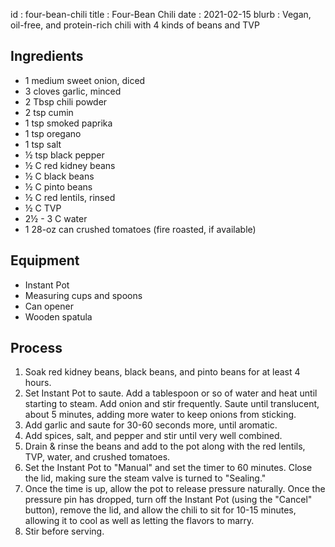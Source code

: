 id         : four-bean-chili
title      : Four-Bean Chili
date       : 2021-02-15
blurb      : Vegan, oil-free, and protein-rich chili with 4 kinds of beans and TVP

## Ingredients

* 1 medium sweet onion, diced
* 3 cloves garlic, minced
* 2 Tbsp chili powder
* 2 tsp cumin
* 1 tsp smoked paprika
* 1 tsp oregano
* 1 tsp salt
* &frac12; tsp black pepper
* &frac12; C red kidney beans
* &frac12; C black beans
* &frac12; C pinto beans
* &frac12; C red lentils, rinsed
* &frac12; C TVP
* 2&frac12; - 3 C water
* 1 28-oz can crushed tomatoes (fire roasted, if available)

## Equipment

* Instant Pot
* Measuring cups and spoons
* Can opener
* Wooden spatula

## Process

1. Soak red kidney beans, black beans, and pinto beans for at least 4 hours.
2. Set Instant Pot to saute. Add a tablespoon or so of water and heat until starting to steam. Add onion and stir frequently. Saute until translucent, about 5 minutes, adding more water to keep onions from sticking.
3. Add garlic and saute for 30-60 seconds more, until aromatic.
4. Add spices, salt, and pepper and stir until very well combined.
5. Drain & rinse the beans and add to the pot along with the red lentils, TVP, water, and crushed tomatoes.
6. Set the Instant Pot to "Manual" and set the timer to 60 minutes. Close the lid, making sure the steam valve is turned to "Sealing."
7. Once the time is up, allow the pot to release pressure naturally. Once the pressure pin has dropped, turn off the Instant Pot (using the "Cancel" button), remove the lid, and allow the chili to sit for 10-15 minutes, allowing it to cool as well as letting the flavors to marry.
8. Stir before serving.
